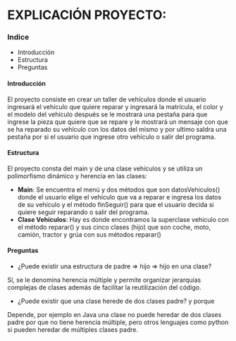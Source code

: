 <h1> EXPLICACIÓN PROYECTO: </h1>

<h3>Indice</h3>
<ul>
<li>Introducción</li>
<li>Estructura</li>
<li>Preguntas</li>
</ul>

<h4>Introducción</h4>

El proyecto consiste en crear un taller de vehículos donde el usuario ingresará el vehículo que quiere reparar y ingresará la matrícula, el color y el modelo del vehículo después se le mostrará una pestaña para que ingrese la pieza que quiere que se repare y le mostrará 
un mensaje con que se ha reparado su vehículo con los datos del mismo y por ultimo saldra una pestaña por si el usuario que ingrese otro vehículo o salir del programa.


<h4>Estructura</h4>

El proyecto consta del main y de una clase vehículos y se utiliza un polimorfismo dinámico y herencia en las clases: 
- <b>Main</b>: Se encuentra el menú y dos métodos que son datosVehiculos() donde el usuario elige el vehículo que va a reparar e ingresa los datos de su vehículo y el método finSeguir() para que el usuario decida si quiere seguir reparando o salir del programa.
- <b>Clase Vehículos</b>: Hay es donde encontramos la superclase vehiculo con el método reparar() y sus cinco clases (hijo) que son coche, moto, camión, tractor y grúa con sus métodos reparar()

<h4>Preguntas</h4>

- ¿Puede existir una estructura de padre => hijo => hijo en una clase?
    
Sí, se le denomina herencia múltiple y permite organizar jerarquías complejas de clases además de facilitar la reutilización del código.

- ¿Puede existir que una clase herede de dos clases padre? y porque
    
Depende, por ejemplo en Java una clase no puede heredar de dos clases padre por que no tiene herencia múltiple, pero otros lenguajes como python si pueden heredar de múltiples clases padre. 
